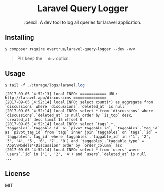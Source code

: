 <h1 align="center"> Laravel Query Logger </h1>

<p align="center"> :pencil: A dev tool to log all queries for laravel application.</p> 

## Installing

```shell
$ composer require overtrue/laravel-query-logger --dev -vvv
```

> Plz keep the `--dev` option.

## Usage

```php
$ tail -f ./storage/logs/laravel.log 
```

    [2017-09-05 14:52:13] local.INFO: ============ URL: http://laravel.app/discussions ===============
    [2017-09-05 14:52:14] local.INFO: select count(*) as aggregate from `discussions` where `discussions`.`deleted_at` is null
    [2017-09-05 14:52:14] local.INFO: select * from `discussions` where `discussions`.`deleted_at` is null order by `is_top` desc, `created_at` desc limit 15 offset 0
    [2017-09-05 14:52:14] local.INFO: select `tags`.*, `taggables`.`taggable_id` as `pivot_taggable_id`, `taggables`.`tag_id` as `pivot_tag_id` from `tags` inner join `taggables` on `tags`.`id` = `taggables`.`tag_id` where `taggables`.`taggable_id` in ('1', '2', '3', '4', '5', '6', '7', '8') and `taggables`.`taggable_type` = 'App\\Models\\Discussion' order by `order_column` asc
    [2017-09-05 14:52:14] local.INFO: select * from `users` where `users`.`id` in ('1', '2', '4') and `users`.`deleted_at` is null
    ...
## License

MIT
